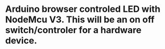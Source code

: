 # Arduino browser controled LED with NodeMcu V3. This will be an on off switch/controler for a hardware device. 